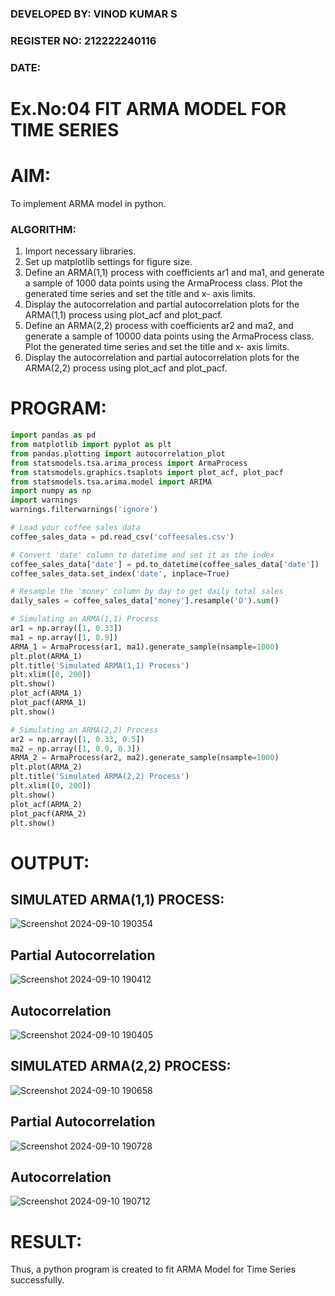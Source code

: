 ### DEVELOPED BY: VINOD KUMAR S
### REGISTER NO: 212222240116
### DATE:


# Ex.No:04   FIT ARMA MODEL FOR TIME SERIES

# AIM:
To implement ARMA model in python.
### ALGORITHM:
1. Import necessary libraries.
2. Set up matplotlib settings for figure size.
3. Define an ARMA(1,1) process with coefficients ar1 and ma1, and generate a sample of 1000
data points using the ArmaProcess class. Plot the generated time series and set the title and x-
axis limits.
4. Display the autocorrelation and partial autocorrelation plots for the ARMA(1,1) process using
plot_acf and plot_pacf.
5. Define an ARMA(2,2) process with coefficients ar2 and ma2, and generate a sample of 10000
data points using the ArmaProcess class. Plot the generated time series and set the title and x-
axis limits.
6. Display the autocorrelation and partial autocorrelation plots for the ARMA(2,2) process using
plot_acf and plot_pacf.

# PROGRAM:
```python
import pandas as pd
from matplotlib import pyplot as plt
from pandas.plotting import autocorrelation_plot
from statsmodels.tsa.arima_process import ArmaProcess
from statsmodels.graphics.tsaplots import plot_acf, plot_pacf
from statsmodels.tsa.arima.model import ARIMA
import numpy as np
import warnings
warnings.filterwarnings('ignore')

# Load your coffee sales data
coffee_sales_data = pd.read_csv('coffeesales.csv')

# Convert 'date' column to datetime and set it as the index
coffee_sales_data['date'] = pd.to_datetime(coffee_sales_data['date'])
coffee_sales_data.set_index('date', inplace=True)

# Resample the 'money' column by day to get daily total sales
daily_sales = coffee_sales_data['money'].resample('D').sum()

# Simulating an ARMA(1,1) Process
ar1 = np.array([1, 0.33])
ma1 = np.array([1, 0.9])
ARMA_1 = ArmaProcess(ar1, ma1).generate_sample(nsample=1000)
plt.plot(ARMA_1)
plt.title('Simulated ARMA(1,1) Process')
plt.xlim([0, 200])
plt.show()
plot_acf(ARMA_1)
plot_pacf(ARMA_1)
plt.show()

# Simulating an ARMA(2,2) Process
ar2 = np.array([1, 0.33, 0.5])
ma2 = np.array([1, 0.9, 0.3])
ARMA_2 = ArmaProcess(ar2, ma2).generate_sample(nsample=1000)
plt.plot(ARMA_2)
plt.title('Simulated ARMA(2,2) Process')
plt.xlim([0, 200])
plt.show()
plot_acf(ARMA_2)
plot_pacf(ARMA_2)
plt.show()


```


# OUTPUT:
## SIMULATED ARMA(1,1) PROCESS:

![Screenshot 2024-09-10 190354](https://github.com/user-attachments/assets/f407779b-15b6-44bf-ae48-aed551683129)


## Partial Autocorrelation


![Screenshot 2024-09-10 190412](https://github.com/user-attachments/assets/aa55c811-91e8-4748-b897-85d61ae5c5df)

## Autocorrelation


![Screenshot 2024-09-10 190405](https://github.com/user-attachments/assets/4bca0df0-cb85-42ed-b4a4-aa4e9f1293c3)


## SIMULATED ARMA(2,2) PROCESS:


![Screenshot 2024-09-10 190658](https://github.com/user-attachments/assets/fdf37e95-1a71-43cf-b096-51d77c143026)

## Partial Autocorrelation


![Screenshot 2024-09-10 190728](https://github.com/user-attachments/assets/2d59fa54-bbdf-4f88-b8ed-a7b166f4dddf)


## Autocorrelation
![Screenshot 2024-09-10 190712](https://github.com/user-attachments/assets/ecc6f156-46c0-4466-bced-bd72af4f8897)




# RESULT:
Thus, a python program is created to fit ARMA Model for Time Series successfully.

